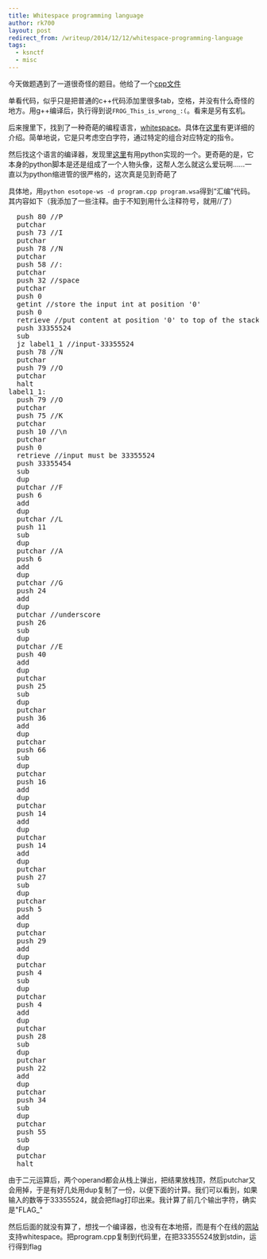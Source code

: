```yaml
---
title: Whitespace programming language
author: rk700
layout: post
redirect_from: /writeup/2014/12/12/whitespace-programming-language
tags:
  - ksnctf
  - misc
---
```


今天做题遇到了一道很奇怪的题目。他给了一个[cpp文件](http://ksnctf.sweetduet.info/q/7/program.cpp)

单看代码，似乎只是把普通的c++代码添加里很多tab，空格，并没有什么奇怪的地方。用g++编译后，执行得到说`FROG_This_is_wrong_:(`。看来是另有玄机。

后来搜里下，找到了一种奇葩的编程语言，[whitespace](http://en.wikipedia.org/wiki/Whitespace_%28programming_language%29)。具体在[这里](http://compsoc.dur.ac.uk/whitespace/tutorial.php)有更详细的介绍。简单地说，它是只考虑空白字符，通过特定的组合对应特定的指令。

然后找这个语言的编译器，发现里[这里](http://mearie.org/projects/esotope/ws)有用python实现的一个。更奇葩的是，它本身的python脚本是还是组成了一个人物头像，这帮人怎么就这么爱玩啊……一直以为python缩进管的很严格的，这次真是见到奇葩了

具体地，用`python esotope-ws -d program.cpp program.wsa`得到“汇编”代码。其内容如下（我添加了一些注释。由于不知到用什么注释符号，就用//了）

<pre>
  push 80 //P
  putchar
  push 73 //I
  putchar
  push 78 //N
  putchar
  push 58 //:
  putchar
  push 32 //space
  putchar
  push 0 
  getint //store the input int at position '0'
  push 0
  retrieve //put content at position '0' to top of the stack
  push 33355524
  sub
  jz label1_1 //input-33355524
  push 78 //N
  putchar
  push 79 //O
  putchar
  halt
label1_1:
  push 79 //O
  putchar
  push 75 //K
  putchar
  push 10 //\n
  putchar
  push 0
  retrieve //input must be 33355524
  push 33355454
  sub
  dup
  putchar //F
  push 6 
  add
  dup
  putchar //L
  push 11
  sub
  dup
  putchar //A
  push 6
  add
  dup
  putchar //G
  push 24
  add
  dup
  putchar //underscore
  push 26
  sub
  dup
  putchar //E
  push 40
  add
  dup
  putchar
  push 25
  sub
  dup
  putchar
  push 36
  add
  dup
  putchar
  push 66
  sub
  dup
  putchar
  push 16
  add
  dup
  putchar
  push 14
  add
  dup
  putchar
  push 14
  add
  dup
  putchar
  push 27
  sub
  dup
  putchar
  push 5
  add
  dup
  putchar
  push 29
  add
  dup
  putchar
  push 4
  sub
  dup
  putchar
  push 4
  add
  dup
  putchar
  push 28
  sub
  dup
  putchar
  push 22
  add
  dup
  putchar
  push 34
  sub
  dup
  putchar
  push 55
  sub
  dup
  putchar
  halt
</pre>
  
  由于二元运算后，两个operand都会从栈上弹出，把结果放栈顶，然后putchar又会用掉，于是有好几处用dup复制了一份，以便下面的计算。我们可以看到，如果输入的数等于33355524，就会把flag打印出来。我计算了前几个输出字符，确实是"FLAG_"

  然后后面的就没有算了，想找一个编译器，也没有在本地搭，而是有个在线的[网站](http://ideone.com)支持whitespace。把program.cpp复制到代码里，在把33355524放到stdin，运行得到flag
